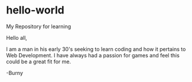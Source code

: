 # hello-world
My Repository for learning

Hello all,

I am a man in his early 30's seeking to learn coding and how it pertains to Web Development.
I have always had a passion for games and feel this could be a great fit for me.

-Burny

